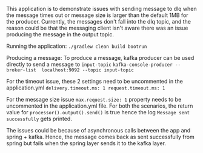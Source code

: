 This application is to demonstrate issues with sending message to dlq
when the message times out or message size is larger than the default 1MB
for the producer. Currently, the messages don't fall into the dlq topic, and the reason
could be that the messaging client isn't aware there was an issue producing the message
in the output topic.

Running the application:
``
./gradlew clean build bootrun
``

Producing a message: 
To produce a message, kafka producer can be used directly to send a message to `input-topic`
``kafka-console-producer --broker-list  localhost:9092 --topic input-topic``

For the timeout issue, these 2 settings need to be uncommented in the application.yml
``delivery.timeout.ms: 1
request.timeout.ms: 1``

For the message size issue `max.request.size: 1` property needs to be
uncommented in the application.yml file. For both the scenarios, the return value for 
`processor().output().send()` is true hence the log `Message sent successfully`
gets printed.


The issues could be because of asynchronous calls between the app and spring + kafka. Hence, the message comes back as 
sent successfully from spring but fails when the spring layer sends it to the kafka layer.